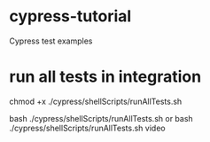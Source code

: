 # cypress-tutorial

Cypress test examples

# run all tests in integration

chmod +x ./cypress/shellScripts/runAllTests.sh

bash ./cypress/shellScripts/runAllTests.sh
or
bash ./cypress/shellScripts/runAllTests.sh video
